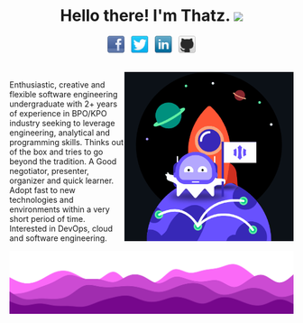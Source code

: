 <h1 align="center">Hello there! I'm Thatz. <img src="https://raw.githubusercontent.com/MartinHeinz/MartinHeinz/master/wave.gif" width="30px"></h1>
<p align='center'>
<a href="https://www.facebook.com/danu.thathsarana.de"><img height="30" src="facebook-32x32.png"></a>&nbsp;&nbsp;
<a href="https://twitter.com/FfutryD"><img height="30" src="twitter-32x32.png"></a>&nbsp;&nbsp;
<a href="https://www.linkedin.com/in/thathsaranaweerakoon"><img height="30" src="linkedin-32x32.png"></a>&nbsp;&nbsp;
<a href="https://github.com/thatz98"><img height="30" src="github-32x32.png"></a>
</p>
<br>
<img src="animation_500_kpc1f5r2.gif" height="300" align="right">


<p align='left'>
Enthusiastic, creative and flexible software engineering undergraduate with 2+ years of experience in BPO/KPO industry seeking to leverage engineering, analytical and programming skills. Thinks out of the box and tries to go beyond the tradition. A Good negotiator, presenter, organizer and quick learner. Adopt fast to new technologies and environments within a very short period of time. Interested in DevOps, cloud and software engineering.
</p>

<img src="waves hikk.svg">
<!--
**thatz98/thatz98** is a ✨ _special_ ✨ repository because its `README.md` (this file) appears on your GitHub profile.

Here are some ideas to get you started:

- 🔭 I’m currently working on ...
- 🌱 I’m currently learning ...
- 👯 I’m looking to collaborate on ...
- 🤔 I’m looking for help with ...
- 💬 Ask me about ...
- 📫 How to reach me: ...
- 😄 Pronouns: ...
- ⚡ Fun fact: ...
-->
